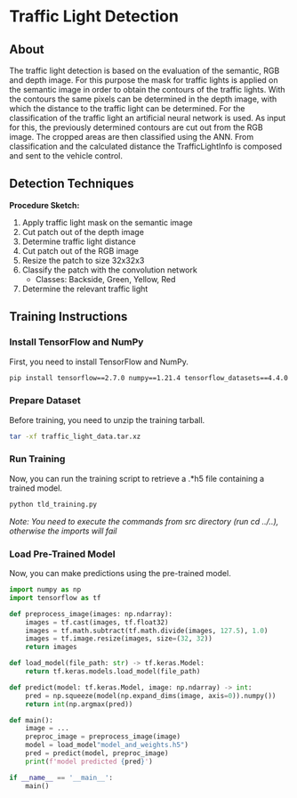 # Traffic Light Detection 

## About
The traffic light detection is based on the evaluation of the semantic, RGB and depth image. For 
this purpose the mask for traffic lights is applied on the semantic image in order to obtain the 
contours of the traffic lights. With the contours the same pixels can be determined in the depth 
image, with which the distance to the traffic light can be determined. For the classification of 
the traffic light an artificial neural network is used. As input for this, the previously determined
contours are cut out from the RGB image. The cropped areas are then classified using the ANN. From 
classification and the calculated distance the TrafficLightInfo is composed and sent to the vehicle
control.


## Detection Techniques

**Procedure Sketch:**

1) Apply traffic light mask on the semantic image
2) Cut patch out of the depth image
3) Determine traffic light distance
4) Cut patch out of the RGB image
5) Resize the patch to size 32x32x3
6) Classify the patch with the convolution network
   - Classes: Backside, Green, Yellow, Red
7) Determine the relevant traffic light


## Training Instructions

### Install TensorFlow and NumPy
First, you need to install TensorFlow and NumPy.

```sh
pip install tensorflow==2.7.0 numpy==1.21.4 tensorflow_datasets==4.4.0
```

### Prepare Dataset
Before training, you need to unzip the training tarball.

```sh
tar -xf traffic_light_data.tar.xz
```

### Run Training
Now, you can run the training script to retrieve a .*h5 file containing a trained model.

```sh
python tld_training.py
```

*Note: You need to execute the commands from src directory (run cd ../..), otherwise the imports will fail*

### Load Pre-Trained Model
Now, you can make predictions using the pre-trained model.

```py
import numpy as np
import tensorflow as tf

def preprocess_image(images: np.ndarray):
    images = tf.cast(images, tf.float32)
    images = tf.math.subtract(tf.math.divide(images, 127.5), 1.0)
    images = tf.image.resize(images, size=(32, 32))
    return images

def load_model(file_path: str) -> tf.keras.Model:
    return tf.keras.models.load_model(file_path)

def predict(model: tf.keras.Model, image: np.ndarray) -> int:
    pred = np.squeeze(model(np.expand_dims(image, axis=0)).numpy())
    return int(np.argmax(pred))

def main():
    image = ...
    preproc_image = preprocess_image(image)
    model = load_model"model_and_weights.h5")
    pred = predict(model, preproc_image)
    print(f'model predicted {pred}')

if __name__ == '__main__':
    main()
```
